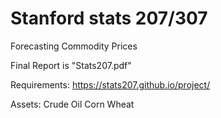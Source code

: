 # Stanford stats 207/307

Forecasting Commodity Prices

Final Report is "Stats207.pdf"

Requirements: https://stats207.github.io/project/


Assets:
Crude Oil
Corn
Wheat


